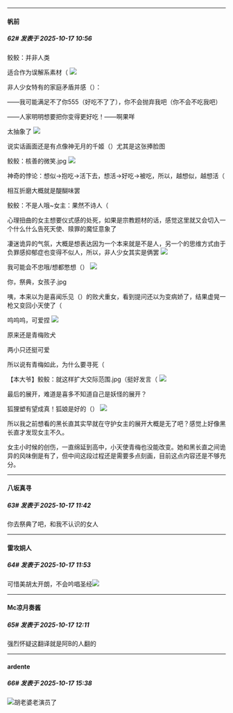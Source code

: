 ﻿
*****

####  帆前  
##### 62#       发表于 2025-10-17 10:56

鲛鲛：并非人类

适合作为误解系素材（
<img src="https://p.sda1.dev/28/a8ffb7b2fbeb3ebd46efb381529f166f/1000022842.jpg" referrerpolicy="no-referrer">

非人少女特有的家庭矛盾并感（）：

——我可能满足不了你555（好吃不了了），你不会抛弃我吧（你不会不吃我吧）

——人家明明想要把你变得更好吃！——啊果咩

太抽象了
<img src="https://p.sda1.dev/28/125ded8c4cfd6ebedbcf413f096eec7c/1000022859.jpg" referrerpolicy="no-referrer">

说实话画面还是有点像神无月的千姬（）尤其是这张捧脸图

鲛鲛：核善的微笑.jpg
<img src="https://p.sda1.dev/28/180967fcd0262f98ef36fa24786aa024/1000022846.jpg" referrerpolicy="no-referrer">

神奇的悖论：想似→抱吃→活下去，想活→好吃→被吃，所以，越想似，越想活（

相互折磨大概就是醍醐味罢

鲛鲛：不是人哦~女主：果然不诗人（

心理扭曲的女主想要仪式感的处死，如果是宗教题材的话，感觉这里就又会切入一个什么什么告死天使、赎罪的魔怔意象了

凄迷诡异的气氛，大概是想表达因为一个本来就是不是人，另一个的思维方式由于负罪感抑郁症也变得不似人，所以，非人少女其实是俩罢
<img src="https://p.sda1.dev/28/333aff77a208bc9cdfc8a9945b5c1612/1000022860.jpg" referrerpolicy="no-referrer">

我可能会不忠哦/想都憋想（）
<img src="https://p.sda1.dev/28/73b9676926cd5ba7e9047418a76db4cf/1000022851.jpg" referrerpolicy="no-referrer">

你，祭典，女孩子.jpg

咦，本来以为是喜闻乐见（）的败犬重女，看到提问还以为变病娇了，结果虚晃一枪又变回小天使了（

呜呜呜，可爱捏
<img src="https://p.sda1.dev/28/1ae994fe9f580424b61acb0af8f7d826/1000022861.jpg" referrerpolicy="no-referrer">

原来还是青梅败犬

两小只还挺可爱

所以说有青梅如此，为什么要寻死（

【本大爷】鲛鲛：就这样扩大交际范围.jpg（挺好发言（
<img src="https://p.sda1.dev/28/db978efa611b4b877927fa39e6c7d319/1000022863.jpg" referrerpolicy="no-referrer">

最后的展开，难道是喜多不知道自己是妖怪的展开？

狐狸塑有望成真！狐娘是好的（）
<img src="https://p.sda1.dev/28/bd18041e5e767186b5253677e5d9020f/1000022856.jpg" referrerpolicy="no-referrer">

所以我之前想看的黑长直其实早就在守护女主的展开大概是无了吧？感觉上好像黑长直才发现女主不久。

女主小时候的创伤，一直绵延到高中，小天使青梅也没能改变。她和黑长直之间诡异的风味倒是有了，但中间这段过程还是需要多点刻画，目前这点内容还是不够充分。


*****

####  八坂真寻  
##### 63#       发表于 2025-10-17 11:42

你去祭典了吧，和我不认识的女人


*****

####  雷攻姛人  
##### 64#       发表于 2025-10-17 11:53

可惜美胡太开朗，不会吟唱圣经<img src="https://static.stage1st.com/image/smiley/face2017/067.png" referrerpolicy="no-referrer">


*****

####  Mc凉月奏酱  
##### 65#       发表于 2025-10-17 12:11

强烈怀疑这翻译就是阿B的人翻的


*****

####  ardente  
##### 66#       发表于 2025-10-17 15:38

<img src="https://static.stage1st.com/image/smiley/face2017/037.png" referrerpolicy="no-referrer">胡老婆老演员了

